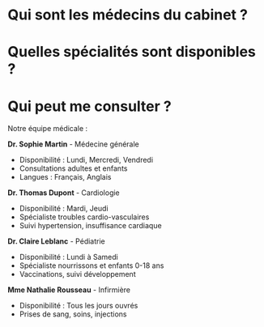 # Qui sont les médecins du cabinet ?

# Quelles spécialités sont disponibles ?

# Qui peut me consulter ?

Notre équipe médicale :

**Dr. Sophie Martin** - Médecine générale
- Disponibilité : Lundi, Mercredi, Vendredi
- Consultations adultes et enfants
- Langues : Français, Anglais

**Dr. Thomas Dupont** - Cardiologie
- Disponibilité : Mardi, Jeudi
- Spécialiste troubles cardio-vasculaires
- Suivi hypertension, insuffisance cardiaque

**Dr. Claire Leblanc** - Pédiatrie
- Disponibilité : Lundi à Samedi
- Spécialiste nourrissons et enfants 0-18 ans
- Vaccinations, suivi développement

**Mme Nathalie Rousseau** - Infirmière
- Disponibilité : Tous les jours ouvrés
- Prises de sang, soins, injections


